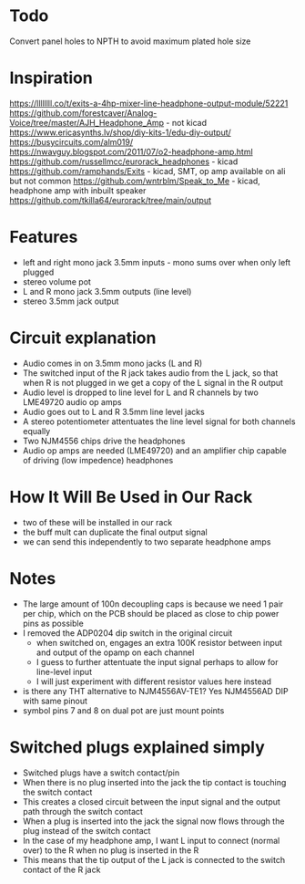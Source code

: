 
# Todo

Convert panel holes to NPTH to avoid maximum plated hole size

# Inspiration

https://llllllll.co/t/exits-a-4hp-mixer-line-headphone-output-module/52221
https://github.com/forestcaver/Analog-Voice/tree/master/AJH_Headphone_Amp - not kicad
https://www.ericasynths.lv/shop/diy-kits-1/edu-diy-output/
https://busycircuits.com/alm019/
https://nwavguy.blogspot.com/2011/07/o2-headphone-amp.html
https://github.com/russellmcc/eurorack_headphones - kicad
https://github.com/ramphands/Exits - kicad, SMT, op amp available on ali but not common
https://github.com/wntrblm/Speak_to_Me - kicad, headphone amp with inbuilt speaker
https://github.com/tkilla64/eurorack/tree/main/output

# Features

- left and right mono jack 3.5mm inputs - mono sums over when only left plugged
- stereo volume pot
- L and R mono jack 3.5mm outputs (line level)
- stereo 3.5mm jack output

# Circuit explanation

- Audio comes in on 3.5mm mono jacks (L and R)
- The switched input of the R jack takes audio from the L jack, so that when R is not plugged in we get a copy of the L signal in the R output
- Audio level is dropped to line level for L and R channels by two LME49720 audio op amps
- Audio goes out to L and R 3.5mm line level jacks
- A stereo potentiometer attentuates the line level signal for both channels equally
- Two NJM4556 chips drive the headphones
- Audio op amps are needed (LME49720) and an amplifier chip capable of driving (low impedence) headphones

# How It Will Be Used in Our Rack

- two of these will be installed in our rack
- the buff mult can duplicate the final output signal
- we can send this independently to two separate headphone amps

# Notes

- The large amount of 100n decoupling caps is because we need 1 pair per chip, which on the PCB should be placed as close to chip power pins as possible
- I removed the ADP0204 dip switch in the original circuit
    - when switched on, engages an extra 100K resistor between input and output of the opamp on each channel
    - I guess to further attentuate the input signal perhaps to allow for line-level input
    - I will just experiment with different resistor values here instead
- is there any THT alternative to NJM4556AV-TE1? Yes NJM4556AD DIP with same pinout
- symbol pins 7 and 8 on dual pot are just mount points

# Switched plugs explained simply

- Switched plugs have a switch contact/pin
- When there is no plug inserted into the jack the tip contact is touching the switch contact
- This creates a closed circuit between the input signal and the output path through the switch contact
- When a plug is inserted into the jack the signal now flows through the plug instead of the switch contact
- In the case of my headphone amp, I want L input to connect (normal over) to the R when no plug is inserted in the R
- This means that the tip output of the L jack is connected to the switch contact of the R jack